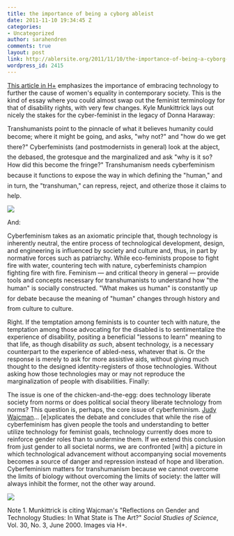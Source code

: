 ```yaml
---
title: the importance of being a cyborg ableist
date: 2011-11-10 19:34:45 Z
categories:
- Uncategorized
author: sarahendren
comments: true
layout: post
link: http://ablersite.org/2011/11/10/the-importance-of-being-a-cyborg-ableist/
wordpress_id: 2415
---
```


[This article in H+](http://hplusmagazine.com/2009/07/21/importance-being-cyborg-feminist/) emphasizes the importance of embracing technology to further the cause of women's equality in contemporary society. This is the kind of essay where you could almost swap out the feminist terminology for that of disability rights, with very few changes. Kyle Munkittrick lays out nicely the stakes for the cyber-feminist in the legacy of Donna Haraway:


Transhumanists point to the pinnacle of what it believes humanity could become; where it might be going, and asks, "why not?" and "how do we get there?" Cyberfeminists (and postmodernists in general) look at the abject, the debased, the grotesque and the marginalized and ask "why is it so? How did this become the fringe?" Transhumanism needs cyberfeminism because it functions to expose the way in which defining the "human," and in turn, the "transhuman," can repress, reject, and otherize those it claims to help.


[![](http://ablersite.files.wordpress.com/2011/11/cyborg-fem1.jpg)](http://ablersite.files.wordpress.com/2011/11/cyborg-fem1.jpg)

And:


Cyberfeminism takes as an axiomatic principle that, though technology is inherently neutral, the entire process of technological development, design, and engineering is influenced by society and culture and, thus, in part by normative forces such as patriarchy. While eco-feminists propose to fight fire with water, countering tech with nature, cyberfeminists champion fighting fire with fire. Feminism — and critical theory in general — provide tools and concepts necessary for transhumanists to understand how "the human" is socially constructed. "What makes us human" is constantly up for debate because the meaning of "human" changes through history and from culture to culture.


Right. If the temptation among feminists is to counter tech with nature, the temptation among those advocating for the disabled is to sentimentalize the experience of disability, positing a beneficial "lessons to learn" meaning to that life, as though disability _as such_, absent technology, is a necessary counterpart to the experience of abled-ness, whatever that is. Or the response is merely to ask for more assistive aids, without giving much thought to the designed identity-registers of those technologies. Without asking how those technologies may or may not reproduce the marginalization of people with disabilities. Finally:


The issue is one of the chicken-and-the-egg: does technology liberate society from norms or does political social theory liberate technology from norms? This question is, perhaps, the core issue of cyberfeminism. [Judy Wajcman](http://www2.lse.ac.uk/researchAndExpertise/Experts/profile.aspx?KeyValue=j.wajcman@lse.ac.uk)... [e]xplicates the debate and concludes that while the rise of cyberfeminism has given people the tools and understanding to better utilize technology for feminist goals, technology currently does more to reinforce gender roles than to undermine them. If we extend this conclusion from just gender to all societal norms, we are confronted [with] a picture in which technological advancement without accompanying social movements becomes a source of danger and repression instead of hope and liberation. Cyberfeminism matters for transhumanism because we cannot overcome the limits of biology without overcoming the limits of society: the latter will always inhibit the former, not the other way around.


[![](http://ablersite.files.wordpress.com/2011/11/cyborg-fem2.jpg)](http://ablersite.files.wordpress.com/2011/11/cyborg-fem2.jpg)

Note 1. Munkittrick is citing Wajcman's "Reflections on Gender and Technology Studies: In What State is The Art?" _Social Studies of Science_, Vol. 30, No. 3, June 2000. Images via H+.
